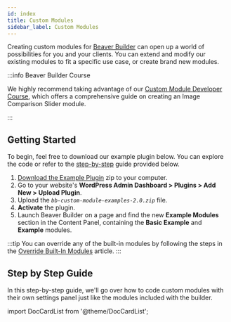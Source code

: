 ```yaml
---
id: index
title: Custom Modules
sidebar_label: Custom Modules
---
```


Creating custom modules for [Beaver Builder](https://wpbeaverbuilder.com) can
open up a world of possibilities for you and your clients. You can extend and
modify our existing modules to fit a specific use case, or create brand new
modules.

:::info Beaver Builder Course

We highly recommend taking advantage of our [Custom Module Developer Course](https://courses.wpbeaverbuilder.com/create-a-custom-beaver-builder-module), which offers a comprehensive guide on creating an Image Comparison Slider module.

:::

## Getting Started

To begin, feel free to download our example plugin below. You can explore the code or refer to the [step-by-step](#step-by-step-guide) guide provided below.

1. [Download the Example Plugin](https://github.com/beaverbuilder/bb-custom-module-examples/releases/latest/download/bb-custom-module-examples.zip) zip to your computer.
2. Go to your website's **WordPress Admin Dashboard > Plugins > Add New > Upload Plugin**.
3. Upload the *`bb-custom-module-examples-2.0.zip`* file.
4. **Activate** the plugin.
5. Launch Beaver Builder on a page and find the new **Example Modules** section in the Content Panel, containing the **Basic Example** and **Example** modules.

:::tip
You can override any of the built-in modules by following the steps in the [Override Built-In Modules](18-override-modules.md) article.
:::

## Step by Step Guide

In this step-by-step guide, we'll go over how to code custom modules with
their own settings panel just like the modules included with the builder.

import DocCardList from '@theme/DocCardList';

<DocCardList/>
